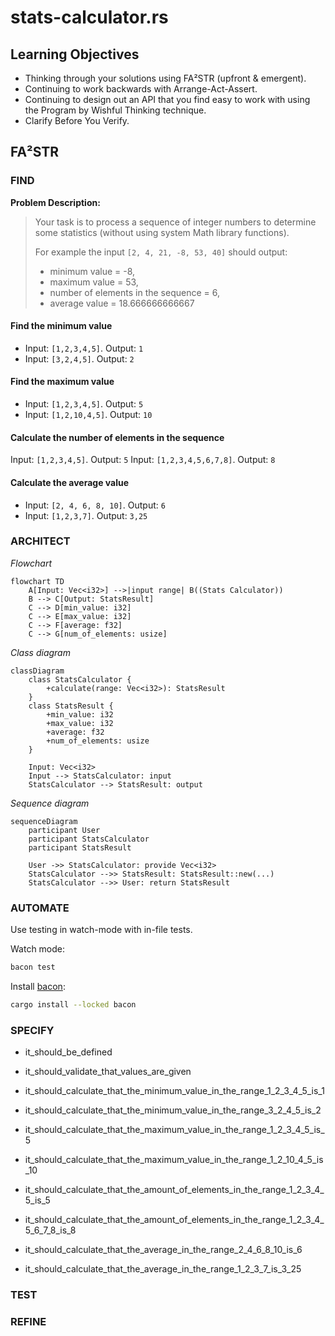 # stats-calculator.rs

## Learning Objectives

- Thinking through your solutions using FA²STR (upfront & emergent).
- Continuing to work backwards with Arrange-Act-Assert.
- Continuing to design out an API that you find easy to work with using the Program by Wishful Thinking technique.
- Clarify Before You Verify.

## FA²STR

### FIND

**Problem Description:**

> Your task is to process a sequence of integer numbers to determine some statistics (without using system Math library functions). 
>
> For example the input `[2, 4, 21, -8, 53, 40]` should output:
> 
> - minimum value = -8, 
> - maximum value = 53, 
> - number of elements in the sequence = 6, 
> - average value = 18.666666666667

#### Find the minimum value

- Input: `[1,2,3,4,5]`. Output: `1`
- Input: `[3,2,4,5]`. Output: `2`

#### Find the maximum value

- Input: `[1,2,3,4,5]`. Output: `5`
- Input: `[1,2,10,4,5]`. Output: `10`

#### Calculate the number of elements in the sequence

Input: `[1,2,3,4,5]`. Output: `5`
Input: `[1,2,3,4,5,6,7,8]`. Output: `8`

#### Calculate the average value

- Input: `[2, 4, 6, 8, 10]`. Output: `6`
- Input: `[1,2,3,7]`. Output: `3,25`

### ARCHITECT

_Flowchart_
```mermaid
flowchart TD
    A[Input: Vec<i32>] -->|input range| B((Stats Calculator))
    B --> C[Output: StatsResult]
    C --> D[min_value: i32]
    C --> E[max_value: i32]
    C --> F[average: f32]
    C --> G[num_of_elements: usize]
```

_Class diagram_
```mermaid
classDiagram
    class StatsCalculator {
        +calculate(range: Vec<i32>): StatsResult
    }
    class StatsResult {
        +min_value: i32
        +max_value: i32
        +average: f32
        +num_of_elements: usize
    }

    Input: Vec<i32>
    Input --> StatsCalculator: input
    StatsCalculator --> StatsResult: output
```

_Sequence diagram_
```mermaid
sequenceDiagram
    participant User
    participant StatsCalculator
    participant StatsResult
    
    User ->> StatsCalculator: provide Vec<i32>
    StatsCalculator -->> StatsResult: StatsResult::new(...)
    StatsCalculator -->> User: return StatsResult
```

### AUTOMATE

Use testing in watch-mode with in-file tests.

Watch mode:
```sh 
bacon test
```

Install [bacon](https://dystroy.org/bacon/):
```sh
cargo install --locked bacon
```

### SPECIFY

- it_should_be_defined
- it_should_validate_that_values_are_given

- it_should_calculate_that_the_minimum_value_in_the_range_1_2_3_4_5_is_1
- it_should_calculate_that_the_minimum_value_in_the_range_3_2_4_5_is_2

- it_should_calculate_that_the_maximum_value_in_the_range_1_2_3_4_5_is_5
- it_should_calculate_that_the_maximum_value_in_the_range_1_2_10_4_5_is_10

- it_should_calculate_that_the_amount_of_elements_in_the_range_1_2_3_4_5_is_5
- it_should_calculate_that_the_amount_of_elements_in_the_range_1_2_3_4_5_6_7_8_is_8

- it_should_calculate_that_the_average_in_the_range_2_4_6_8_10_is_6
- it_should_calculate_that_the_average_in_the_range_1_2_3_7_is_3_25

### TEST

### REFINE
